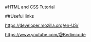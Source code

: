 #HTML and CSS Tutorial

##Useful links

https://developer.mozilla.org/en-US/

https://www.youtube.com/@Bedimcode